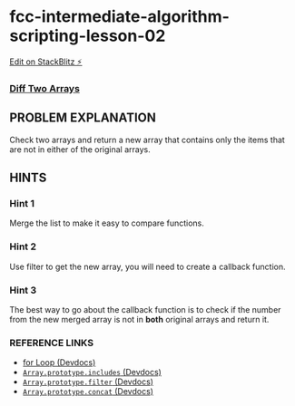 # fcc-intermediate-algorithm-scripting-lesson-02

[Edit on StackBlitz ⚡️](https://stackblitz.com/edit/js-kdf8rw)

### [Diff Two Arrays](https://www.freecodecamp.org/learn/javascript-algorithms-and-data-structures/intermediate-algorithm-scripting/diff-two-arrays)

## PROBLEM EXPLANATION
Check two arrays and return a new array that contains only the items that are not in either of the original arrays.

## HINTS
### Hint 1
Merge the list to make it easy to compare functions.

### Hint 2
Use filter to get the new array, you will need to create a callback function.

### Hint 3
The best way to go about the callback function is to check if the number from the new merged array is not in **both** original arrays and return it.

### REFERENCE LINKS
- [for Loop (Devdocs)](https://devdocs.io/javascript/statements/for)
- [`Array.prototype.includes` (Devdocs)](https://devdocs.io/javascript/global_objects/array/includes)
- [`Array.prototype.filter` (Devdocs)](https://devdocs.io/javascript/global_objects/array/filter)
- [`Array.prototype.concat` (Devdocs)](https://devdocs.io/javascript/global_objects/array/concat)

